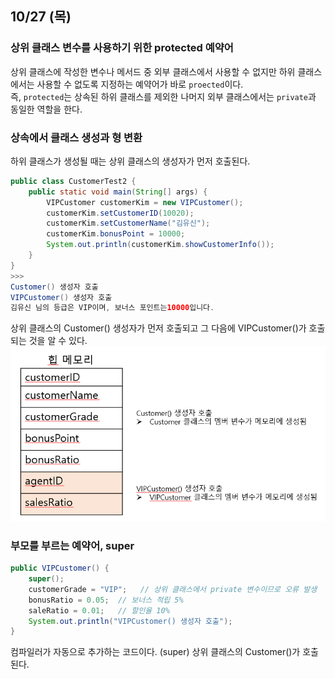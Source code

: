 10/27 (목)
---
### 상위 클래스 변수를 사용하기 위한 protected 예약어
상위 클래스에 작성한 변수나 메서드 중 외부 클래스에서 사용할 수 없지만 하위 클래스에서는 사용할 수 없도록 지정하는 예약어가 바로 `proected`이다.<br>
즉, `protected`는 상속된 하위 클래스를 제외한 나머지 외부 클래스에서는 `private`과 동일한 역할을 한다.

### 상속에서 클래스 생성과 형 변환
하위 클래스가 생성될 때는 상위 클래스의 생성자가 먼저 호출된다.

```java
public class CustomerTest2 {
    public static void main(String[] args) {
        VIPCustomer customerKim = new VIPCustomer();
        customerKim.setCustomerID(10020);
        customerKim.setCustomerName("김유신");
        customerKim.bonusPoint = 10000;
        System.out.println(customerKim.showCustomerInfo());
    }
}
>>>
Customer() 생성자 호출
VIPCustomer() 생성자 호출
김유신 님의 등급은 VIP이며, 보너스 포인트는10000입니다.
```
상위 클래스의 Customer() 생성자가 먼저 호출되고 그 다음에 VIPCustomer()가 호출되는 것을 알 수 있다.
![img_2.png](img_2.png)

### 부모를 부르는 예약어, super
```java
public VIPCustomer() {
    super();
    customerGrade = "VIP";   // 상위 클래스에서 private 변수이므로 오류 발생
    bonusRatio = 0.05;  // 보너스 적립 5%
    saleRatio = 0.01;   // 할인율 10%
    System.out.println("VIPCustomer() 생성자 호출");
}
```
컴파일러가 자동으로 추가하는 코드이다. (super)
상위 클래스의 Customer()가 호출된다.
